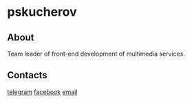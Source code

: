 # pskucherov

## About
Team leader of front-end development of multimedia services.

## Contacts
[telegram](https://tgram.me/pskucherov)
[facebook](https://facebook.com/pskucherov)
[email](pskucherov@yandex.ru)
